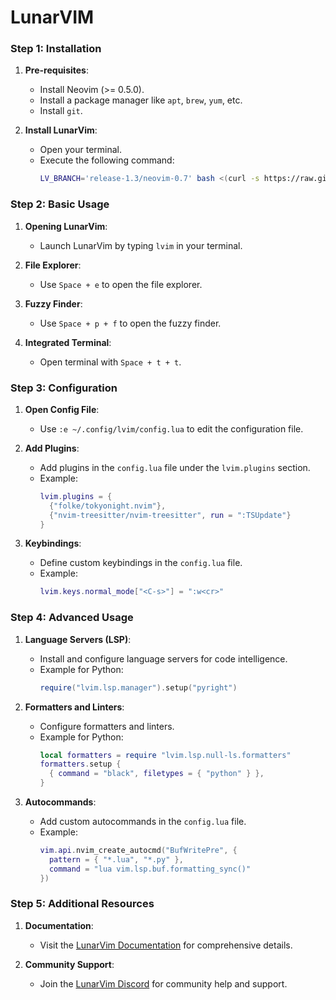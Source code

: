 # LunarVIM

### Step 1: Installation
1. **Pre-requisites**:
   - Install Neovim (>= 0.5.0).
   - Install a package manager like `apt`, `brew`, `yum`, etc.
   - Install `git`.

2. **Install LunarVim**:
   - Open your terminal.
   - Execute the following command:
     ```sh
     LV_BRANCH='release-1.3/neovim-0.7' bash <(curl -s https://raw.githubusercontent.com/LunarVim/LunarVim/master/utils/installer/install.sh)
     ```

### Step 2: Basic Usage
1. **Opening LunarVim**:
   - Launch LunarVim by typing `lvim` in your terminal.

2. **File Explorer**:
   - Use `Space + e` to open the file explorer.

3. **Fuzzy Finder**:
   - Use `Space + p + f` to open the fuzzy finder.

4. **Integrated Terminal**:
   - Open terminal with `Space + t + t`.

### Step 3: Configuration
1. **Open Config File**:
   - Use `:e ~/.config/lvim/config.lua` to edit the configuration file.

2. **Add Plugins**:
   - Add plugins in the `config.lua` file under the `lvim.plugins` section.
   - Example:
     ```lua
     lvim.plugins = {
       {"folke/tokyonight.nvim"},
       {"nvim-treesitter/nvim-treesitter", run = ":TSUpdate"}
     }
     ```

3. **Keybindings**:
   - Define custom keybindings in the `config.lua` file.
   - Example:
     ```lua
     lvim.keys.normal_mode["<C-s>"] = ":w<cr>"
     ```

### Step 4: Advanced Usage
1. **Language Servers (LSP)**:
   - Install and configure language servers for code intelligence.
   - Example for Python:
     ```lua
     require("lvim.lsp.manager").setup("pyright")
     ```

2. **Formatters and Linters**:
   - Configure formatters and linters.
   - Example for Python:
     ```lua
     local formatters = require "lvim.lsp.null-ls.formatters"
     formatters.setup {
       { command = "black", filetypes = { "python" } },
     }
     ```

3. **Autocommands**:
   - Add custom autocommands in the `config.lua` file.
   - Example:
     ```lua
     vim.api.nvim_create_autocmd("BufWritePre", {
       pattern = { "*.lua", "*.py" },
       command = "lua vim.lsp.buf.formatting_sync()"
     })
     ```

### Step 5: Additional Resources
1. **Documentation**:
   - Visit the [LunarVim Documentation](https://www.lunarvim.org/docs) for comprehensive details.

2. **Community Support**:
   - Join the [LunarVim Discord](https://discord.gg/lunarvim) for community help and support.

